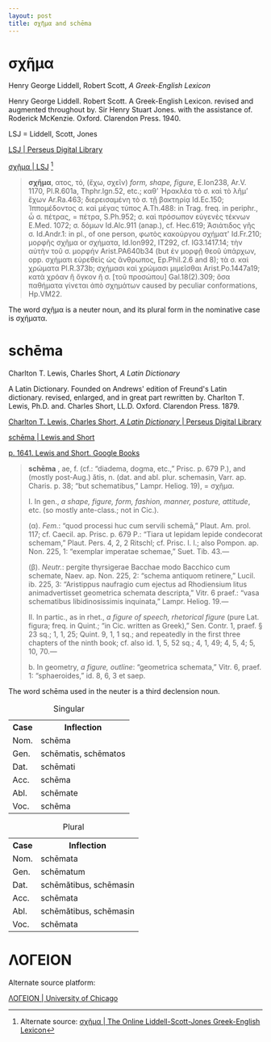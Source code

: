 ```yaml
---
layout: post
title: σχῆμα and schēma 
---
```


# σχῆμα

Henry George Liddell, Robert Scott, *A Greek-English Lexicon*

Henry George Liddell. Robert Scott. A Greek-English Lexicon. revised and augmented throughout by. Sir Henry Stuart Jones. with the assistance of. Roderick McKenzie. Oxford. Clarendon Press. 1940.

LSJ = Liddell, Scott, Jones

[LSJ \| Perseus Digital Library](http://www.perseus.tufts.edu/hopper/text?doc=Perseus:text:1999.04.0057)

[σχῆμα \| LSJ](http://www.perseus.tufts.edu/hopper/text?doc=Perseus%3Atext%3A1999.04.0057%3Aentry%3Dsxh%3Dma) [^1]

[^1]: Alternate source: [σχῆμα \| The Online Liddell-Scott-Jones Greek-English Lexicon](https://stephanus.tlg.uci.edu/lsj/#eid=104744)

> **σχῆμα**, ατος, τό, (ἔχω, σχεῖν) *form, shape, figure*, E.Ion238, Ar.V. 1170, Pl.R.601a, Thphr.Ign.52, etc.; καθ’ Ἡρακλέα τὸ σ. καὶ τὸ λῆμ’ ἔχων Ar.Ra.463; διερεισαμένη τὸ σ. τῇ βακτηρίᾳ Id.Ec.150; Ἱππομέδοντος σ. καὶ μέγας τύπος A.Th.488: in Trag. freq. in periphr., ὦ σ. πέτρας, = πέτρα, S.Ph.952; σ. καὶ πρόσωπον εὐγενὲς τέκνων E.Med. 1072; σ. δόμων Id.Alc.911 (anap.), cf. Hec.619; Ἀσιάτιδος γῆς σ. Id.Andr.1: in pl., of one person, φωτὸς κακούργου σχήματ' Id.Fr.210; μορφῆς σχῆμα or σχήματα, Id.Ion992, IT292, cf. IG3.1417.14; τὴν αὐτὴν τοῦ σ. μορφήν Arist.PA640b34 (but ἐν μορφῇ θεοῦ ὑπάρχων, opp. σχήματι εὑρεθεὶς ὡς ἄνθρωπος, Ep.Phil.2.6 and 8); τὰ σ. καὶ χρώματα Pl.R.373b; σχήμασι καὶ χρώμασι μιμεῖσθαι Arist.Po.1447a19; κατὰ χρόαν ἢ ὄγκον ἢ σ. [τοῦ προσώπου] Gal.18(2).309; ὅσα παθήματα γίνεται ἀπὸ σχημάτων caused by peculiar conformations, Hp.VM22.

The word σχῆμα is a neuter noun, and its plural form in the nominative case is σχήματα.

# schēma

Charlton T. Lewis, Charles Short, *A Latin Dictionary*

A Latin Dictionary. Founded on Andrews' edition of Freund's Latin dictionary. revised, enlarged, and in great part rewritten by. Charlton T. Lewis, Ph.D. and. Charles Short, LL.D. Oxford. Clarendon Press. 1879.

[Charlton T. Lewis, Charles Short, *A Latin Dictionary* \| Perseus Digital Library](http://www.perseus.tufts.edu/hopper/text?doc=Perseus:text:1999.04.0059)

[schēma \| Lewis and Short](http://www.perseus.tufts.edu/hopper/text?doc=Perseus%3Atext%3A1999.04.0059%3Aalphabetic+letter%3DS%3Aentry+group%3D17%3Aentry%3Dschema)

[p. 1641. Lewis and Short. Google Books](https://www.google.ca/books/edition/A_Latin_Dictionary_Founded_on_Andrews_Ed/RGFRKmSHAQwC?hl=en&gbpv=1&pg=PA1641&printsec=frontcover)

> **schēma** , ae, f. (cf.: “diadema, dogma, etc.,” Prisc. p. 679 P.), and (mostly post-Aug.) ătis, n. (dat. and abl. plur. schemasin, Varr. ap. Charis. p. 38; “but schematibus,” Lampr. Heliog. 19), = σχῆμα.
>
> I. In gen., *a shape, figure, form, fashion, manner, posture, attitude*, etc. (so mostly ante-class.; not in Cic.).
>
> (α). *Fem.*: “quod processi huc cum servili schemā,” Plaut. Am. prol. 117; cf. Caecil. ap. Prisc. p. 679 P.: “Tiara ut lepidam lepide condecorat schemam,” Plaut. Pers. 4, 2, 2 Ritschl; cf. Prisc. l. l.; also Pompon. ap. Non. 225, 1: “exemplar imperatae schemae,” Suet. Tib. 43.—
>
> (β). *Neutr.*: pergite thyrsigerae Bacchae modo Bacchico cum schemate, Naev. ap. Non. 225, 2: “schema antiquom retinere,” Lucil. ib. 225, 3: “Aristippus naufragio cum ejectus ad Rhodiensium litus animadvertisset geometrica schemata descripta,” Vitr. 6 praef.: “vasa schematibus libidinosissimis inquinata,” Lampr. Heliog. 19.—
>
> II. In partic., as in rhet., *a figure of speech, rhetorical figure* (pure Lat. figura; freq. in Quint.; “in Cic. written as Greek),” Sen. Contr. 1, praef. § 23 sq.; 1, 1, 25; Quint. 9, 1, 1 sq.; and repeatedly in the first three chapters of the ninth book; cf. also id. 1, 5, 52 sq.; 4, 1, 49; 4, 5, 4; 5, 10, 70.—
>
> b. In geometry, *a figure, outline*: “geometrica schemata,” Vitr. 6, praef. 1: “sphaeroides,” id. 8, 6, 3 et saep.

The word schēma used in the neuter is a third declension noun.

<table>
  <caption>Singular</caption>
  <tr>
    <th>Case</th>
    <th>Inflection</th>
  </tr>
  <tr>
    <td>Nom.</td>
    <td>schēma</td>
  </tr>
  <tr>
    <td>Gen.</td>
    <td>schēmatis, schēmatos</td>
  </tr>
  <tr>
    <td>Dat.</td>
    <td>schēmati</td>
  </tr>
  <tr>
    <td>Acc.</td>
    <td>schēma</td>
  </tr>
  <tr>
    <td>Abl.</td>
    <td>schēmate</td>
  </tr>
  <tr>
    <td>Voc.</td>
    <td>schēma</td>
  </tr>
</table>

<table>
  <caption>Plural</caption>
  <tr>
    <th>Case</th>
    <th>Inflection</th>
  </tr>
  <tr>
    <td>Nom.</td>
    <td>schēmata</td>
  </tr>
  <tr>
    <td>Gen.</td>
    <td>schēmatum</td>
  </tr>
  <tr>
    <td>Dat.</td>
    <td>schēmătibus, schēmasin</td>
  </tr>
  <tr>
    <td>Acc.</td>
    <td>schēmata</td>
  </tr>
  <tr>
    <td>Abl.</td>
    <td>schēmătibus, schēmasin</td>
  </tr>
  <tr>
    <td>Voc.</td>
    <td>schēmata</td>
  </tr>
</table>

# ΛΟΓΕΙΟΝ

Alternate source platform:

[ΛΟΓΕΙΟΝ \| University of Chicago](https://logeion.uchicago.edu/%CE%BB%CF%8C%CE%B3%CE%BF%CF%82)
